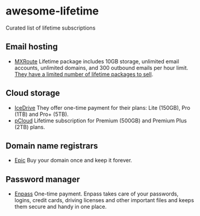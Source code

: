 # awesome-lifetime
Curated list of lifetime subscriptions

## Email hosting

- [MXRoute](https://mxroute.com/) Lifetime package includes 10GB storage, unlimited email accounts, unlimited domains, and 300 outbound emails per hour limit. [They have a limited number of lifetime packages to sell](https://accounts.mxroute.com/index.php?/news/view/12/lifetime-promo/).

## Cloud storage

- [IceDrive](https://icedrive.net/) They offer one-time payment for their plans: Lite (150GB), Pro (1TB) and Pro+ (5TB).
- [pCloud](https://www.pcloud.com/cloud-storage-pricing-plans.html?period=lifetime) Lifetime subscription for Premium (500GB) and Premium Plus (2TB) plans.

## Domain name registrars

- [Epic](https://www.epik.com/promos/forever/) Buy your domain once and keep it forever.

## Password manager

- [Enpass](https://www.enpass.io/pricing/) One-time payment. Enpass takes care of your passwords, logins, credit cards, driving licenses and other important files and keeps them secure and handy in one place.
